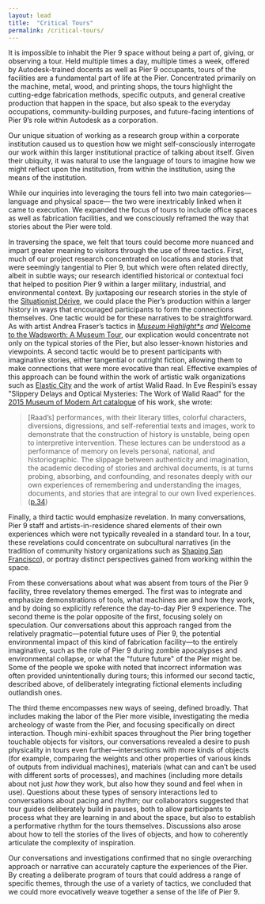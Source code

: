 ```yaml
---
layout: lead
title:  "Critical Tours"
permalink: /critical-tours/
---
```


<p>It is impossible to inhabit the Pier 9 space without being a part of, giving, or observing a tour. Held multiple times a day, multiple times a week, offered by Autodesk-trained docents as well as Pier 9 occupants, tours of the facilities are a fundamental part of life at the Pier. Concentrated primarily on the machine, metal, wood, and printing shops, the tours highlight the cutting-edge fabrication methods, specific outputs, and general creative production that happen in the space, but also speak to the everyday occupations, community-building purposes, and future-facing intentions of Pier 9’s role within Autodesk as a corporation.</p>
<p>Our unique situation of working as a research group within a corporate institution caused us to question how we might self-consciously interrogate our work within this larger institutional practice of talking about itself. Given their ubiquity, it was natural to use the language of tours to imagine how we might reflect upon the institution, from within the institution, using the means of the institution.</p>
<p>While our inquiries into leveraging the tours fell into two main categories—language and physical space— the two were inextricably linked when it came to execution. We expanded the focus of tours to include office spaces as well as fabrication facilities, and we consciously reframed the way that stories about the Pier were told.</p>
<p>In traversing the space, we felt that tours could become more nuanced and impart greater meaning to visitors through the use of three tactics. First, much of our project research concentrated on locations and stories that were seemingly tangential to Pier 9, but which were often related directly, albeit in subtle ways; our research identified historical or contextual foci that helped to position Pier 9 within a larger military, industrial, and environmental context. By juxtaposing our research stories in the style of the <a href="http://www.cddc.vt.edu/sionline/si/theory.html">Situationist Dérive</a>, we could place the Pier’s production within a larger history in ways that encouraged participants to form the connections themselves. One tactic would be for these narratives to be straightforward. As with artist Andrea Fraser’s tactics in <em><a href="http://www.tate.org.uk/art/artworks/fraser-museum-highlights-a-gallery-talk-t13715/text-summary">Museum Highlight*s</a> and </em><a href="https://thewadsworth.org/threehistoriesfraser/">Welcome to the Wadsworth: A Museum Tour</a>, our explication would concentrate not only on the typical stories of the Pier, but also lesser-known histories and viewpoints. A second tactic would be to present participants with imaginative stories, either tangential or outright fiction, allowing them to make connections that were more evocative than real. Effective examples of this approach can be found within the work of artistic walk organizations such as <a href="https://www.elastic-city.org/about">Elastic City</a> and the work of artist Walid Raad. In Eve Respini’s essay &quot;Slippery Delays and Optical Mysteries: The Work of Walid Raad&quot; for the <a href="http://www.moma.org/momaorg/shared/pdfs/docs/publication_pdf/3227/MoMA_WalidRaad_PREVIEW.pdf?1443806495">2015 Museum of Modern Art catalogue</a> of his work, she wrote:</p>

<blockquote>[Raad’s] performances, with their literary titles, colorful characters, diversions, digressions, and self-referential texts and images, work to demonstrate that the construction of history is unstable, being open to interpretive intervention. These lectures can be understood as a performance of memory on levels personal, national, and historiographic. The slippage between authenticity and imagination, the academic decoding of stories and archival documents, is at turns probing, absorbing, and confounding, and resonates deeply with our own experiences of remembering and understanding the images, documents, and stories that are integral to our own lived experiences. (<a href="http://www.moma.org/momaorg/shared/pdfs/docs/publication_pdf/3227/MoMA_WalidRaad_PREVIEW.pdf?1443806495">p.34</a>)</blockquote>

<p>Finally, a third tactic would emphasize revelation. In many conversations, Pier 9 staff and artists-in-residence shared elements of their own experiences which were not typically revealed in a standard tour. In a tour, these revelations could concentrate on subcultural narratives (in the tradition of community history organizations such as <a href="http://www.shapingsf.org/tours.html">Shaping San Francisco</a>), or portray distinct perspectives gained from working within the space.</p>
<p>From these conversations about what was absent from tours of the Pier 9 facility, three revelatory themes emerged. The first was to integrate and emphasize demonstrations of tools, what machines are and how they work, and by doing so explicitly reference the day-to-day Pier 9 experience. The second theme is the polar opposite of the first, focusing solely on speculation. Our conversations about this approach ranged from the relatively pragmatic—potential future uses of Pier 9, the potential environmental impact of this kind of fabrication facility—to the entirely imaginative, such as the role of Pier 9 during zombie apocalypses and environmental collapse, or what the &quot;future future&quot; of the Pier might be. Some of the people we spoke with noted that incorrect information was often provided unintentionally during tours; this informed our second tactic, described above, of deliberately integrating fictional elements including outlandish ones.</p>
<p>The third theme encompasses new ways of seeing, defined broadly. That includes making the labor of the Pier more visible, investigating the media archeology of waste from the Pier, and focusing specifically on direct interaction. Though mini-exhibit spaces throughout the Pier bring together touchable objects for visitors, our conversations revealed a desire to push physicality in tours even further—intersections with more kinds of objects (for example, comparing the weights and other properties of various kinds of outputs from individual machines), materials (what can and can’t be used with different sorts of processes), and machines (including more details about not just <em>how</em> they work, but also how they sound and feel when in use). Questions about these types of sensory interactions led to conversations about pacing and rhythm; our collaborators suggested that tour guides deliberately build in pauses, both to allow participants to process what they are learning in and about the space, but also to establish a performative rhythm for the tours themselves. Discussions also arose about how to tell the stories of the lives of objects, and how to coherently articulate the complexity of inspiration.</p>

<p>Our conversations and investigations confirmed that no single overarching approach or narrative can accurately capture the experiences of the Pier. By creating a deliberate program of tours that could address a range of specific themes, through the use of a variety of tactics, we concluded that we could more evocatively weave together a sense of the life of Pier 9.</p>